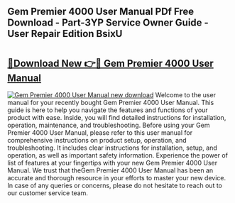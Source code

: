 ## Gem Premier 4000 User Manual PDf Free Download - Part-3YP Service Owner Guide - User Repair Edition BsixU

# <h2><a href="http://bc38065.oget.top/?id=Gem+Premier+4000+User+Manual">🔗Download New 👉🔴 Gem Premier 4000 User Manual</a></h2>

[![Gem Premier 4000 User Manual new download](https://i.imgur.com/5g1atiW.png)](http://bc38065.oget.top/?id=Gem+Premier+4000+User+Manual)
Welcome to the user manual for your recently bought Gem Premier 4000 User Manual. This guide is here to help you navigate the features and functions of your product with ease. Inside, you will find detailed instructions for installation, operation, maintenance, and troubleshooting. Before using your Gem Premier 4000 User Manual, please refer to this user manual for comprehensive instructions on product setup, operation, and troubleshooting. It includes clear instructions for installation, setup, and operation, as well as important safety information. Experience the power of list of features at your fingertips with your new Gem Premier 4000 User Manual. We trust that theGem Premier 4000 User Manual has been an accurate and thorough resource in your efforts to master your new device. In case of any queries or concerns, please do not hesitate to reach out to our customer service team.
